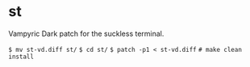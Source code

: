 # st
Vampyric Dark patch for the suckless terminal.

`$ mv st-vd.diff st/`
`$ cd st/`
`$ patch -p1 < st-vd.diff`
`# make clean install`
